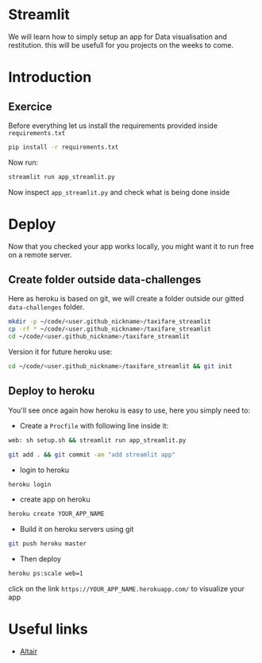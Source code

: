 # Streamlit

We will learn how to simply setup an app for Data visualisation and restitution.
this will be usefull for you projects on the weeks to come.

# Introduction

## Exercice
Before everything let us install the requirements provided inside `requirements.txt`
```bash
pip install -r requirements.txt
```
Now run:
```bash
streamlit run app_streamlit.py
```
Now inspect `app_streamlit.py`  and check what is being done inside

# Deploy
Now that you checked your app works locally, you might want it to run free on a remote server.

## Create folder outside data-challenges
Here as heroku is based on git, we will create a folder outside our gitted `data-challenges` folder.
```bash
mkdir -p ~/code/<user.github_nickname>/taxifare_streamlit
cp -rf * ~/code/<user.github_nickname>/taxifare_streamlit
cd ~/code/<user.github_nickname>/taxifare_streamlit
```
Version it for future heroku use:
```bash
cd ~/code/<user.github_nickname>/taxifare_streamlit && git init
```

## Deploy to heroku
You'll see once again how heroku is easy to use, here you simply need to:
- Create a `Procfile` with following line inside it:
```bash
web: sh setup.sh && streamlit run app_streamlit.py
```
```bash
git add . && git commit -am "add streamlit app"
```

- login to heroku
```bash
heroku login
```

- create app on heroku
```bash
heroku create YOUR_APP_NAME
```

- Build it on heroku servers using git
```bash
git push heroku master
```
- Then deploy
```bash
heroku ps:scale web=1
```
click on the link `https://YOUR_APP_NAME.herokuapp.com/` to visualize your app

# Useful links

- [Altair](https://altair-viz.github.io/gallery/)


